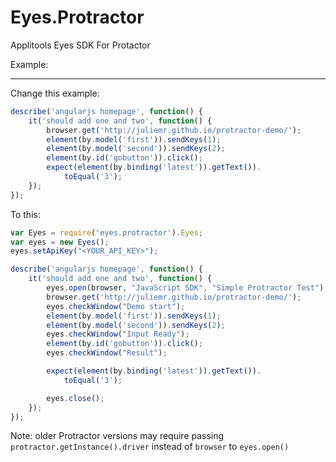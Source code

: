 Eyes.Protractor
==========================

 Applitools Eyes SDK For Protactor

Example:
__________________________

Change this example:

```javascript
describe('angularjs homepage', function() {
    it('should add one and two', function() {
        browser.get('http://juliemr.github.io/protractor-demo/');
        element(by.model('first')).sendKeys(1);
        element(by.model('second')).sendKeys(2);
        element(by.id('gobutton')).click();
        expect(element(by.binding('latest')).getText()).
            toEqual('3');
    });
});
```

To this:

```javascript
var Eyes = require('eyes.protractor').Eyes;
var eyes = new Eyes();
eyes.setApiKey("<YOUR_API_KEY>");

describe('angularjs homepage', function() {
    it('should add one and two', function() {
        eyes.open(browser, "JavaScript SDK", "Simple Protractor Test");
        browser.get('http://juliemr.github.io/protractor-demo/');
        eyes.checkWindow("Demo start");
        element(by.model('first')).sendKeys(1);
        element(by.model('second')).sendKeys(2);
        eyes.checkWindow("Input Ready");
        element(by.id('gobutton')).click();
        eyes.checkWindow("Result");

        expect(element(by.binding('latest')).getText()).
            toEqual('3');

        eyes.close();
    });
});

```

Note: older Protractor versions may require passing ```protractor.getInstance().driver``` instead of ```browser``` to ```eyes.open()```